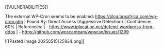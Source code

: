 [[VULNERABILITIES]]
 
 The external WP-Cron seems to be enabled: https://blog.bpsafrica.com/wp-cron.php
 | Found By: Direct Access (Aggressive Detection)
 | Confidence: 60%
 | References:
 |  - https://www.iplocation.net/defend-wordpress-from-ddos
 |  - https://github.com/wpscanteam/wpscan/issues/1299



![[Pasted image 20250515125834.png]]

